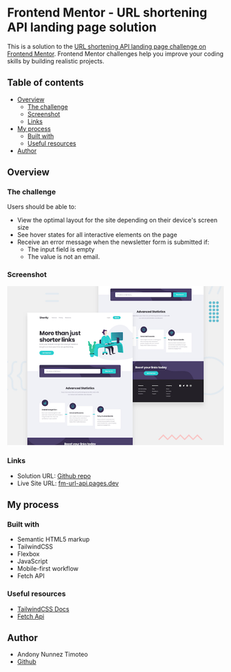 # Frontend Mentor - URL shortening API landing page solution

This is a solution to the [URL shortening API landing page challenge on Frontend Mentor](https://www.frontendmentor.io/challenges/url-shortening-api-landing-page-2ce3ob-G). Frontend Mentor challenges help you improve your coding skills by building realistic projects.

## Table of contents

- [Overview](#overview)
  - [The challenge](#the-challenge)
  - [Screenshot](#screenshot)
  - [Links](#links)
- [My process](#my-process)
  - [Built with](#built-with)
  - [Useful resources](#useful-resources)
- [Author](#author)

## Overview

### The challenge

Users should be able to:

- View the optimal layout for the site depending on their device's screen size
- See hover states for all interactive elements on the page
- Receive an error message when the newsletter form is submitted if:
  - The input field is empty
  - The value is not an email.

### Screenshot

![Design preview for the Shortly URL shortening API coding challenge](./design/desktop-preview.jpg)

### Links

- Solution URL: [Github repo](https://github.com/andonynt/fm-URL-shortening-API)
- Live Site URL: [fm-url-api.pages.dev](https://fm-url-api.pages.dev/)

## My process

### Built with

- Semantic HTML5 markup
- TailwindCSS
- Flexbox
- JavaScript
- Mobile-first workflow
- Fetch API

### Useful resources

- [TailwindCSS Docs](https://tailwindcss.com/docs/installation)
- [Fetch Api](https://developer.mozilla.org/en-US/docs/Web/API/Fetch_API)

## Author

- Andony Nunnez Timoteo
- [Github](https://github.com/andonynt)
